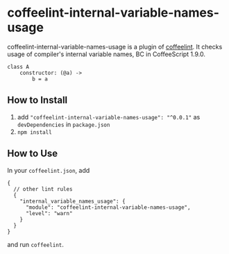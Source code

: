 # coffeelint-internal-variable-names-usage

coffeelint-internal-variable-names-usage is a plugin of [coffeelint](http://www.coffeelint.org/). It checks usage of compiler's internal variable names, BC in CoffeeScript 1.9.0.

```
class A
    constructor: (@a) ->
        b = a

```

## How to Install

1. add `"coffeelint-internal-variable-names-usage": "^0.0.1"` as `devDependencies` in `package.json`
2. `npm install`

## How to Use

In your `coffeelint.json`, add

```
{
  // other lint rules
  {
    "internal_variable_names_usage": {
      "module": "coffeelint-internal-variable-names-usage",
      "level": "warn"
    }
  }
}
```

and run `coffeelint`.
